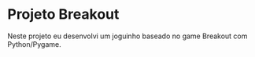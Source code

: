 # Projeto Breakout
 Neste projeto eu desenvolvi um joguinho baseado no game Breakout com Python/Pygame.
 
